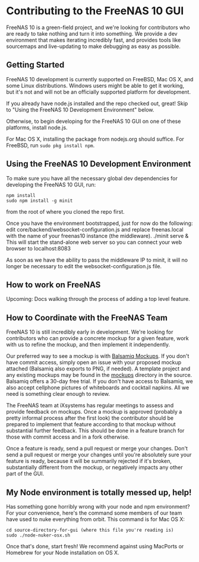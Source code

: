 # Contributing to the FreeNAS 10 GUI

FreeNAS 10 is a green-field project, and we're looking for contributors who are
ready to take nothing and turn it into something. We provide a dev environment
that makes iterating incredibly fast, and provides tools like sourcemaps and
live-updating to make debugging as easy as possible.

## Getting Started

FreeNAS 10 development is currently supported on FreeBSD, Mac OS X, and some
Linux distributions. Windows users might be able to get it working, but it's not
and will not be an officially supported platform for development.

If you already have node.js installed and the repo checked out, great! Skip to
"Using the FreeNAS 10 Development Environment" below.

Otherwise, to begin developing for the FreeNAS 10 GUI on one of these platforms,
install node.js.

For Mac OS X, installing the package from nodejs.org should suffice.
For FreeBSD, run `sudo pkg install npm`.

## Using the FreeNAS 10 Development Environment

To make sure you have all the necessary global dev dependencies for developing
the FreeNAS 10 GUI, run:

    npm install
    sudo npm install -g minit

from the root of where you cloned the repo first.

Once you have the environment bootstrapped, just for now do the following:
    edit core/backend/websocket-configuration.js and replace freenas.local
     with the name of your freenas10 instance (the middleware).
    ./minit serve &
This will start the stand-alone web server so you can connect your web
browser to localhost:8083

As soon as we have the ability to pass the middleware IP to minit, it
will no longer be necessary to edit the websocket-configuration.js file.

## How to work on FreeNAS

Upcoming: Docs walking through the process of adding a top level feature.

## How to Coordinate with the FreeNAS Team

FreeNAS 10 is still incredibly early in development. We're looking for
contributors who can provide a concrete mockup for a given feature, work with us
to refine the mockup, and then implement it independently.

Our preferred way to see a mockup is with
[Balsamiq Mockups](https://balsamiq.com/). If you don't have commit access,
simply open an issue with your proposed mockup attached (Balsamiq also exports
to PNG, if needed). A template project and any existing mockups may be found in
the [mockups](https://github.com/freenas/gui/tree/master/mockups) directory in
the source. Balsamiq offers a 30-day free trial. If you don't have access to
Balsamiq, we also accept cellphone pictures of whiteboards and cocktail napkins.
All we need is something clear enough to review.

The FreeNAS team at iXsystems has regular meetings to assess and provide
feedback on mockups. Once a mockup is approved (probably a pretty informal
process after the first look) the contributor should be prepared to implement
that feature according to that mockup without substantial further feedback. This
should be done in a feature branch for those with commit access and in a fork
otherwise.

Once a feature is ready, send a pull request or merge your changes. Don't send
a pull request or merge your changes until you're absolutely sure your feature
is ready, because it will be summarily rejected if it's broken, substantially
different from the mockup, or negatively impacts any other part of the GUI.

## My Node environment is totally messed up, help!

Has something gone horribly wrong with your node and npm environment? For your
convenience, here's the command some members of our team have used to
nuke everything from orbit. This command is for Mac OS X:

	cd source-directory-for-gui (where this file you're reading is)
	sudo ./node-nuker-osx.sh

Once that's done, start fresh! We recommend against using MacPorts or Homebrew
for your Node installation on OS X.
